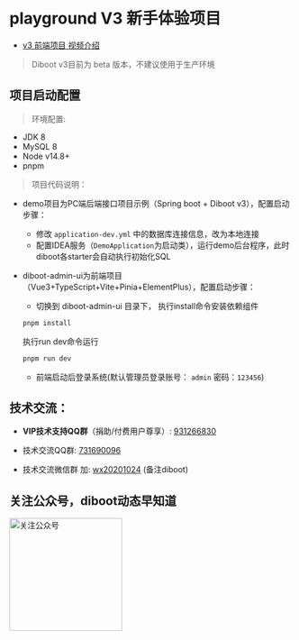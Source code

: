 # playground V3 新手体验项目
* [v3 前端项目 视频介绍](教程地址)

> Diboot v3目前为 beta 版本，不建议使用于生产环境

## 项目启动配置
> 环境配置: 
  * JDK 8
  * MySQL 8
  * Node v14.8+
  * pnpm

> 项目代码说明：
* demo项目为PC端后端接口项目示例（Spring boot + Diboot v3），配置启动步骤：
  * 修改 `application-dev.yml` 中的数据库连接信息，改为本地连接
  * 配置IDEA服务（`DemoApplication`为启动类），运行demo后台程序，此时diboot各starter会自动执行初始化SQL

* diboot-admin-ui为前端项目（Vue3+TypeScript+Vite+Pinia+ElementPlus），配置启动步骤：
  * 切换到 diboot-admin-ui 目录下，
  执行install命令安装依赖组件
  ```cmd
  pnpm install
  ```
  执行run dev命令运行
  ```cmd
  pnpm run dev
  ```
  * 前端启动后登录系统(默认管理员登录账号： `admin` 密码：`123456`)

## 技术交流：
  * **VIP技术支持QQ群**（捐助/付费用户尊享）: [931266830]()
  
  * 技术交流QQ群: [731690096]() 
  
  * 技术交流微信群 加: [wx20201024]() (备注diboot)
  
## 关注公众号，diboot动态早知道
<img src="https://www.diboot.com/qrcode_gzh.jpg" width = "200" height = "200" alt="关注公众号" align=center />
    